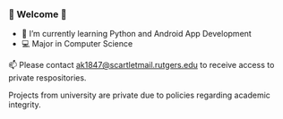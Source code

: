 ### 👋 Welcome 👋

- 🌱 I’m currently learning Python and Android App Development
- 💻 Major in Computer Science

📫 Please contact ak1847@scartletmail.rutgers.edu to receive access to private respositories.

Projects from university are private due to policies regarding academic integrity.

<!--
**theonlyanton/theonlyanton** is a ✨ _special_ ✨ repository because its `README.md` (this file) appears on your GitHub profile.

Here are some ideas to get you started:

- 🔭 I’m currently working on ...
- 🌱 I’m currently learning ...
- 👯 I’m looking to collaborate on ...
- 🤔 I’m looking for help with ...
- 💬 Ask me about ...
- 📫 How to reach me: ...
- 😄 Pronouns: ...
- ⚡ Fun fact: ...
-->
